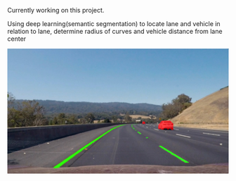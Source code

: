Currently working on this project.

Using deep learning(semantic segmentation) to locate lane and vehicle in relation to lane, determine radius of curves and vehicle distance from lane center

![Semantic segmentation example](example.jpg)
